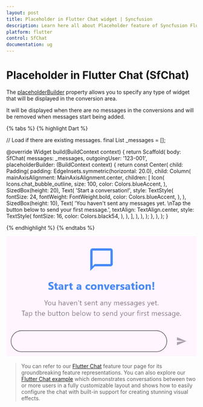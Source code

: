 ```yaml
---
layout: post
title: Placeholder in Flutter Chat widget | Syncfusion
description: Learn here all about Placeholder feature of Syncfusion Flutter Chat (SfChat) widget, including its properties and more.
platform: flutter
control: SfChat
documentation: ug
---
```


# Placeholder in Flutter Chat (SfChat)

The [placeholderBuilder](https://pub.dev/documentation/syncfusion_flutter_chat/latest/syncfusion_flutter_chat/SfChat/placeholderBuilder.html) property allows you to specify any type of widget that will be displayed in the conversion area.

It will be displayed when there are no messages in the conversions and will be removed when messages start being added.

{% tabs %}
{% highlight Dart %}

  // Load if there are existing messages.
  final List<ChatMessage> _messages = <ChatMessage>[];

  @override
  Widget build(BuildContext context) {
    return Scaffold(
      body: SfChat(
        messages: _messages,
        outgoingUser: '123-001',
        placeholderBuilder: (BuildContext context) {
          return const Center(
            child: Padding(
              padding: EdgeInsets.symmetric(horizontal: 20.0),
              child: Column(
                mainAxisAlignment: MainAxisAlignment.center,
                children: [
                  Icon(
                    Icons.chat_bubble_outline,
                    size: 100,
                    color: Colors.blueAccent,
                  ),
                  SizedBox(height: 20),
                  Text(
                    'Start a conversation!',
                    style: TextStyle(
                      fontSize: 24,
                      fontWeight: FontWeight.bold,
                      color: Colors.blueAccent,
                    ),
                  ),
                  SizedBox(height: 10),
                  Text(
                    'You haven\'t sent any messages yet. \nTap the button below to send your first message.',
                    textAlign: TextAlign.center,
                    style: TextStyle(
                      fontSize: 16,
                      color: Colors.black54,
                    ),
                  ),
                ],
              ),
            ),
          );
        },
      ),
    );
  }

{% endhighlight %}
{% endtabs %}

![Chat composer support](images/placeholder/placeholder-chat.gif)

>You can refer to our [Flutter Chat](https://www.syncfusion.com/flutter-widgets/flutter-chat) feature tour page for its groundbreaking feature representations. You can also explore our [Flutter Chat example](https://flutter.syncfusion.com/#/chat/getting-started) which demonstrates conversations between two or more users in a fully customizable layout and shows how to easily configure the chat with built-in support for creating stunning visual effects.